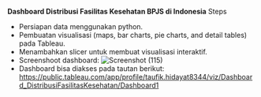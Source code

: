 **Dashboard Distribusi Fasilitas Kesehatan BPJS di Indonesia**
Steps
- Persiapan data menggunakan python.
- Pembuatan visualisasi (maps, bar charts, pie charts, and detail tables) pada Tableau.
- Menambahkan slicer untuk membuat visualisasi interaktif.
- Screenshoot dashboard:
![Screenshot (115)](https://github.com/user-attachments/assets/58870a8f-2cec-4f33-b375-3e149dfc0b30)
- Dashboard bisa diakses pada tautan berikut: https://public.tableau.com/app/profile/taufik.hidayat8344/viz/Dashboard_DistribusiFasilitasKesehatan/Dashboard1
